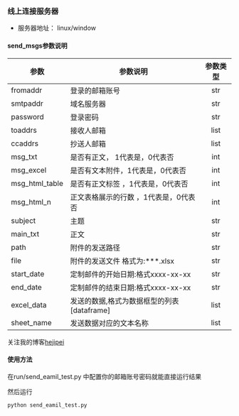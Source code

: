
### 线上连接服务器
* 服务器地址： linux/window 

#### send_msgs参数说明 
| 参数 | 参数说明| 参数类型 |
 --------|---------|:--------------:|
fromaddr         | 登录的邮箱账号| str
smtpaddr         | 域名服务器|str
password         | 登录密码| str
toaddrs          | 接收人邮箱|list
ccaddrs          | 抄送人邮箱|list
msg_txt          | 是否有正文，  1代表是，0代表否 |int
msg_excel        | 是否有文本附件，1代表是，0代表否|int
msg_html_table   | 是否有正文标签 ，1代表是，0代表否|int
msg_html_n       | 正文表格展示的行数 ，1代表是，0代表否|int
subject          | 主题|str
main_txt         | 正文|str
path             | 附件的发送路径|str
file             | 附件的发送文件 格式为:***.xlsx|str
start_date       | 定制邮件的开始日期:格式xxxx-xx-xx|str
end_date         | 定制邮件的结束日期:格式xxxx-xx-xx|str
excel_data       | 发送的数据,格式为数据框型的列表 [dataframe]|list
sheet_name       | 发送数据对应的文本名称|list

关注我的博客[hejipei](https://blog.csdn.net/hejp_123)

#### 使用方法
在run/send_eamil_test.py 中配置你的邮箱账号密码就能直接运行结果

然后运行
```python
python send_eamil_test.py
```


